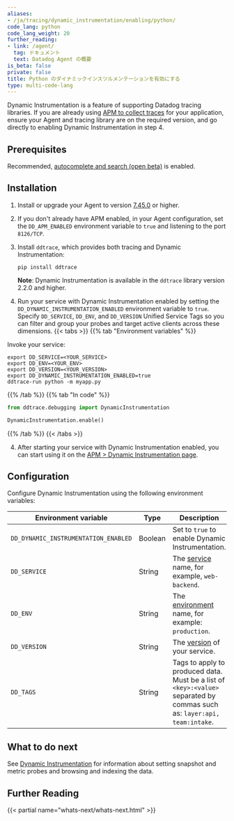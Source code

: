 ```yaml
---
aliases:
- /ja/tracing/dynamic_instrumentation/enabling/python/
code_lang: python
code_lang_weight: 20
further_reading:
- link: /agent/
  tag: ドキュメント
  text: Datadog Agent の概要
is_beta: false
private: false
title: Python のダイナミックインスツルメンテーションを有効にする
type: multi-code-lang
---
```


Dynamic Instrumentation is a feature of supporting Datadog tracing libraries. If you are already using [APM to collect traces][1] for your application, ensure your Agent and tracing library are on the required version, and go directly to enabling Dynamic Instrumentation in step 4.

## Prerequisites

Recommended, [autocomplete and search (open beta)][6] is enabled.

## Installation

1. Install or upgrade your Agent to version [7.45.0][2] or higher.
2. If you don't already have APM enabled, in your Agent configuration, set the `DD_APM_ENABLED` environment variable to `true` and listening to the port `8126/TCP`.

3. Install `ddtrace`, which provides both tracing and Dynamic Instrumentation:

   ```shell
   pip install ddtrace
   ```

   **Note**: Dynamic Instrumentation is available in the `ddtrace` library version 2.2.0 and higher.

4. Run your service with Dynamic Instrumentation enabled by setting the `DD_DYNAMIC_INSTRUMENTATION_ENABLED` environment variable to `true`. Specify `DD_SERVICE`, `DD_ENV`, and `DD_VERSION` Unified Service Tags so you can filter and group your probes and target active clients across these dimensions.
{{< tabs >}}
{{% tab "Environment variables" %}}

Invoke your service:
```shell
export DD_SERVICE=<YOUR_SERVICE>
export DD_ENV=<YOUR_ENV>
export DD_VERSION=<YOUR_VERSION>
export DD_DYNAMIC_INSTRUMENTATION_ENABLED=true
ddtrace-run python -m myapp.py
```
{{% /tab %}}
{{% tab "In code" %}}

```python
from ddtrace.debugging import DynamicInstrumentation

DynamicInstrumentation.enable()
```
{{% /tab %}}
{{< /tabs >}}

4. After starting your service with Dynamic Instrumentation enabled, you can start using it on the [APM > Dynamic Instrumentation page][3].

## Configuration

Configure Dynamic Instrumentation using the following environment variables:

| Environment variable                             | Type          | Description                                                                                                               |
| ------------------------------------------------ | ------------- | ------------------------------------------------------------------------------------------------------------------------- |
| `DD_DYNAMIC_INSTRUMENTATION_ENABLED`             | Boolean       | Set to `true` to enable Dynamic Instrumentation.                                                                          |
| `DD_SERVICE`                                     | String        | The [service][4] name, for example, `web-backend`.                                                                        |
| `DD_ENV`                                         | String        | The [environment][4] name, for example: `production`.                                                                     |
| `DD_VERSION`                                     | String        | The [version][4] of your service.                                                                                         |
| `DD_TAGS`                                        | String        | Tags to apply to produced data. Must be a list of `<key>:<value>` separated by commas such as: `layer:api, team:intake`.  |

## What to do next

See [Dynamic Instrumentation][5] for information about setting snapshot and metric probes and browsing and indexing the data.

## Further Reading

{{< partial name="whats-next/whats-next.html" >}}


[1]: /ja/tracing/trace_collection/
[2]: https://app.datadoghq.com/account/settings/agent/latest?platform=overview
[3]: https://app.datadoghq.com/dynamic-instrumentation
[4]: /ja/getting_started/tagging/unified_service_tagging
[5]: /ja/dynamic_instrumentation/
[6]: /ja/dynamic_instrumentation/symdb/